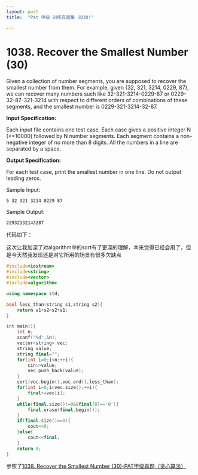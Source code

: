 ```yaml
---
layout: post
title:  "Pat 甲级 训练真题集 1038!"

---
```

# 1038. Recover the Smallest Number (30)

Given a collection of number segments, you are supposed to recover the smallest number from them. For example, given {32, 321, 3214, 0229, 87}, we can recover many numbers such like 32-321-3214-0229-87 or 0229-32-87-321-3214 with respect to different orders of combinations of these segments, and the smallest number is 0229-321-3214-32-87.

**Input Specification:**

Each input file contains one test case.  Each case gives a positive integer N (<=10000) followed by N number segments.  Each segment contains a non-negative integer of no more than 8 digits.  All the numbers in a line are separated by a space.

**Output Specification:**

For each test case, print the smallest number in one line.  Do not output leading zeros.

Sample Input:

```
5 32 321 3214 0229 87

```

Sample Output:

```
22932132143287
```

代码如下：

这次让我加深了对algorithm中的sort有了更深的理解，本来觉得已经会用了，但是今天然我发现还是对它所用的场景有很多欠缺点

```c++
#include<iostream>
#include<string>
#include<vector>
#include<algorithm>

using namespace std;

bool less_than(string s1,string s2){
	return s1+s2<s2+s1;
}

int main(){
	int n;
	scanf("%d",&n);
	vector<string> vec;
	string value;
	string final="";
	for(int i=0;i<n;++i){
		cin>>value;
		vec.push_back(value);
	}
	sort(vec.begin(),vec.end(),less_than);
	for(int i=0;i<vec.size();++i){
		final+=vec[i];
	}
	while(final.size()!=0&&final[0]=='0'){
		final.erase(final.begin());
	}
	if(final.size()==0){
		cout<<0;
	}else{
		cout<<final;
	}
	return 0;
}
```

参照了[1038. Recover the Smallest Number (30)-PAT甲级真题（贪心算法）](http://www.liuchuo.net/archives/2303)

